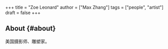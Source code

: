 +++
title = "Zoe Leonard"
author = ["Max Zhang"]
tags = ["people", "artist"]
draft = false
+++

## About {#about}

美国摄影师、雕塑家。
